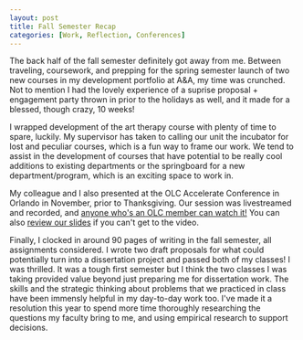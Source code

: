 ```yaml
---
layout: post
title: Fall Semester Recap
categories: [Work, Reflection, Conferences]
---
```


The back half of the fall semester definitely got away from me. Between traveling, coursework, and prepping for the spring semester launch of two new courses in my development portfolio at A&A, my time was crunched. Not to mention I had the lovely experience of a suprise proposal + engagement party thrown in prior to the holidays as well, and it made for a blessed, though crazy, 10 weeks! 

I wrapped development of the art therapy course with plenty of time to spare, luckily. My supervisor has taken to calling our unit the incubator for lost and peculiar courses, which is a fun way to frame our work. We tend to assist in the development of courses that have potential to be really cool additions to existing departments or the springboard for a new department/program, which is an exciting space to work in. 

My colleague and I also presented at the OLC Accelerate Conference in Orlando in November, prior to Thanksgiving. Our session was livestreamed and recorded, and [anyone who's an OLC member can watch it!](https://events7.mediasite.com/Mediasite/Play/f1c9f4717ba14695a9d24f0bcda44dd61d?playFrom=2194&autoStart=true) You can also [review our slides](https://docs.google.com/presentation/d/1rPFtKYzgDDTqM8LLkrkLKNSqTDf9TP7jSNBhJ75i62M/edit?usp=sharing) if you can't get to the video. 

Finally, I clocked in around 90 pages of writing in the fall semester, all assignments considered. I wrote two draft proposals for what could potentially turn into a dissertation project and passed both of my classes! I was thrilled. It was a tough first semester but I think the two classes I was taking provided value beyond just preparing me for dissertation work. The skills and the strategic thinking about problems that we practiced in class have been immensly helpful in my day-to-day work too. I've made it a resolution this year to spend more time thoroughly researching the questions my faculty bring to me, and using empirical research to support decisions. 
